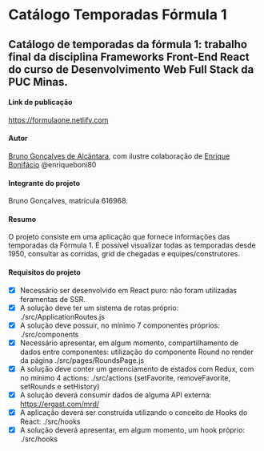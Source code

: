 # Catálogo Temporadas Fórmula 1

## Catálogo de temporadas da fórmula 1: trabalho final da disciplina Frameworks Front-End React do curso de Desenvolvimento Web Full Stack da PUC Minas.

#### Link de publicação
https://formulaone.netlify.com

#### Autor
[Bruno Gonçalves de Alcântara](https://github.com/inovoxbh), com ilustre colaboração de [Enrique Bonifácio](https://github.com/enriqueboni80) @enriqueboni80

#### Integrante do projeto
Bruno Gonçalves, matrícula 616968.

#### Resumo
O projeto consiste em uma aplicação que fornece informações das temporadas da Fórmula 1.
É possível visualizar todas as temporadas desde 1950, consultar as corridas, grid de chegadas e equipes/construtores.

#### Requisitos do projeto

- [x] Necessário ser desenvolvido em React puro: não foram utilizadas feramentas de SSR.
- [x] A solução deve ter um sistema de rotas próprio: ./src/ApplicationRoutes.js
- [x] A solução deve possuir, no mínimo 7 componentes próprios: ./src/components
- [x] Necessário apresentar, em algum momento, compartilhamento de dados entre componentes: utilização do componente Round no render da página ./src/pages/RoundsPage.js
- [x] A solução deve conter um gerenciamento de estados com Redux, com no mínimo 4 actions: ./src/actions (setFavorite, removeFavorite, setRounds e setHistory)
- [x] A solução deverá consumir dados de alguma API externa: https://ergast.com/mrd/
- [x] A aplicação deverá ser construída utilizando o conceito de Hooks do React: ./src/hooks
- [x] A solução deverá apresentar, em algum momento, um hook próprio: ./src/hooks